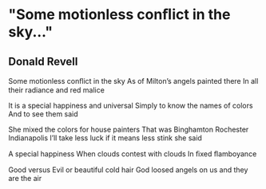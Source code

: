 # "Some motionless conﬂict in the sky..."
## Donald Revell
Some motionless conﬂict in the sky
As of Milton’s angels painted there
In all their radiance and red malice

It is a special happiness and universal
Simply to know the names of colors
And to see them said

She mixed the colors for house painters
That was Binghamton Rochester Indianapolis
I’ll take less luck if it means less stink she said

A special happiness
When clouds contest with clouds
In ﬁxed ﬂamboyance

Good versus Evil or beautiful cold hair
God loosed angels on us and they are the air